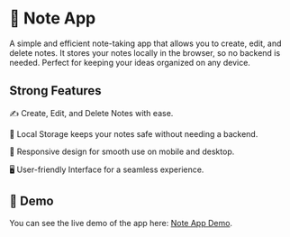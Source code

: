 
# 📝 Note App

A simple and efficient note-taking app that allows you to create, edit, and delete notes. It stores your notes locally in the browser, so no backend is needed. Perfect for keeping your ideas organized on any device.


## Strong Features

✍️ Create, Edit, and Delete Notes with ease.

💾 Local Storage keeps your notes safe without needing a backend.

📱 Responsive design for smooth use on mobile and desktop.

🖥️ User-friendly Interface for a seamless experience.
## 🚀 Demo

You can see the live demo of the app here: [Note App Demo](https://note-app-chi-beige.vercel.app/).
